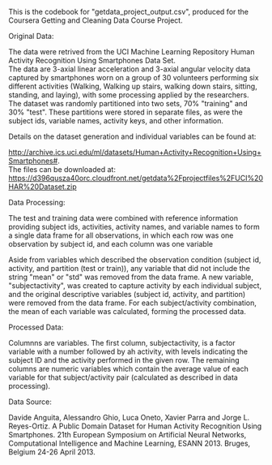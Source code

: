 This is the codebook for "getdata_project_output.csv", produced for the Coursera Getting and Cleaning Data Course Project.

Original Data:

The data were retrived from the UCI Machine Learning Repository Human Activity Recognition Using Smartphones Data Set.  
The data are 3-axial linear acceleration and 3-axial angular velocity data captured by smartphones worn on a group of 30 volunteers performing six different activities (Walking, Walking up stairs, walking down stairs, sitting, standing, and laying), with some processing applied by the researchers.  The dataset was randomly partitioned into two sets, 70% "training" and 30% "test".  These partitions were stored in separate files, as were the subject ids, variable names, activity keys, and other information.

Details on the dataset generation and individual variables can be found at:

http://archive.ics.uci.edu/ml/datasets/Human+Activity+Recognition+Using+Smartphones#.  
The files can be downloaded at:
https://d396qusza40orc.cloudfront.net/getdata%2Fprojectfiles%2FUCI%20HAR%20Dataset.zip

Data Processing:

The test and training data were combined with reference information providing subject ids, activities, activity names, and variable names to form a single data frame for all observations, in which each row was one observation by subject id, and each column was one variable

Aside from variables which described the observation condition (subject id, activity, and partition (test or train)), any variable that did not include the string "mean" or "std" was removed from the data frame.  A new variable, "subjectactivity", was created to capture activity by each individual subject, and the original descriptive variables (subject id, activity, and partition) were removed from the data frame.  For each subject/activity combination, the mean of each variable was calculated, forming the processed data.

Processed Data:

Columnns are variables.  The first column, subjectactivity, is a factor variable with a number followed by ah activity, with levels indicating the subject ID and the activity performed in the given row.  The remaining columns are numeric variables which contain the average value of each variable for that subject/activity pair (calculated as described in data processing).

Data Source:

Davide Anguita, Alessandro Ghio, Luca Oneto, Xavier Parra and Jorge L. Reyes-Ortiz. A Public Domain Dataset for Human Activity Recognition Using Smartphones. 21th European Symposium on Artificial Neural Networks, Computational Intelligence and Machine Learning, ESANN 2013. Bruges, Belgium 24-26 April 2013. 

